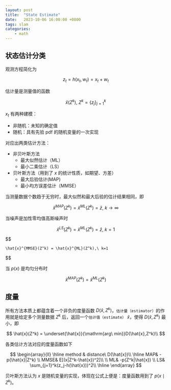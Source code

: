 ```yaml
---
layout: post
title:  "State Estimate"
date:   2023-10-06 16:00:00 +0800
tags: slam
categories:
    - math
---
```


## 状态估计分类
观测方程简化为

$$
    z_t = h(x_t, w_t) = x_t + w_t
$$

估计量是测量值的函数

$$
    \hat{x}(Z^k),\ Z^k = \{z_j\}_{j=1}^k
$$

$x_t$ 有两种建模：
- 非随机：未知的确定值
- 随机：具有先验 pdf 的随机变量的一次实现

对应出两类估计方法：
- 非贝叶斯方法
    - 最大似然估计（ML）
    - 最小二乘估计（LS）
- 贝叶斯方法（用到了 $x$ 的统计性质，如期望、方差）
    - 最大后验估计(MAP)
    - 最小均方误差估计（MMSE）

当测量数据个数趋于无穷时，最大似然和最大后验的估计结果相同，即

$$
    \hat{x}^{MAP}(Z^k) = \hat{x}^{ML}(Z^k) = \bar{z},\ k \rightarrow \infty
$$

当噪声是加性零均值高斯噪声时

$$
    \hat{x}^{LS}(Z^k) = \hat{x}^{ML}(Z^k) = \bar{z},\ k=1
$$

$$

    \hat{x}^{MMSE}(Z^k) = \hat{x}^{ML}(Z^k),\ k=1
$$

当 $p(x)$ 是均匀分布时

$$
    \hat{x}^{MAP}(Z^k) = \hat{x}^{ML}(Z^k)
$$

## 度量

所有方法本质上都蕴含着一个非负的度量函数 $D(\hat{x},Z^k)$，`估计量（estimator）`的作用就是给定多个测量数据 $Z^k$ 后，返回一个`估计值（estimate）` $\hat{x}$，使得 $D(\hat{x},Z^k)$ 最小，即

$$
\hat{x}(Z^k) = \underset{\hat{x}}{\mathrm{arg\ min}}D(\hat{x},Z^k)\\
$$

各类估计方法对应的度量函数如下

$$
\begin{array}{ll}
\hline
method & distance\ D(\hat{x})\\
\hline
MAP& -p(\hat{x}|Z^k) \\
MMSE& E[(x|Z^k-\hat{x})^2]\\
\\
ML& -p(Z^k|\hat{x}) \\
LS& \sum_{j=1}^k(z_j-h(\hat{x}))^2\\
\hline
\end{array}
$$

贝叶斯方法认为 $x$ 是随机变量的实现，体现在公式上便是：度量函数用到了 $p(x \mid Z^k)$。
